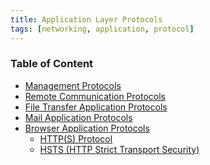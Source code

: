 ```yaml
---
title: Application Layer Protocols
tags: [networking, application, protocol]
---
```


### Table of Content

* [Management Protocols](Management%20Protocols.md)
* [Remote Communication Protocols](Remote%20Communication%20Protocols.md)
* [File Transfer Application Protocols](File%20Transfer%20Application%20Protocols.md)
* [Mail Application Protocols](Mail%20Application%20Protocols.md)
* [Browser Application Protocols](Browser%20Application%20Protocols.md)
	* [HTTP(S) Protocol](HTTP(S)%20Protocol.md)
	* [HSTS (HTTP Strict Transport Security)](../../../Cyber%20Security/Network%20Hacking/HSTS%20(HTTP%20Strict%20Transport%20Security).md)